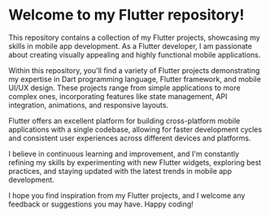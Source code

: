 # Welcome to my Flutter repository!

This repository contains a collection of my Flutter projects, showcasing my skills in mobile app development. As a Flutter developer, I am passionate about creating visually appealing and highly functional mobile applications.

Within this repository, you'll find a variety of Flutter projects demonstrating my expertise in Dart programming language, Flutter framework, and mobile UI/UX design. These projects range from simple applications to more complex ones, incorporating features like state management, API integration, animations, and responsive layouts.

Flutter offers an excellent platform for building cross-platform mobile applications with a single codebase, allowing for faster development cycles and consistent user experiences across different devices and platforms.

I believe in continuous learning and improvement, and I'm constantly refining my skills by experimenting with new Flutter widgets, exploring best practices, and staying updated with the latest trends in mobile app development.

I hope you find inspiration from my Flutter projects, and I welcome any feedback or suggestions you may have. Happy coding!
